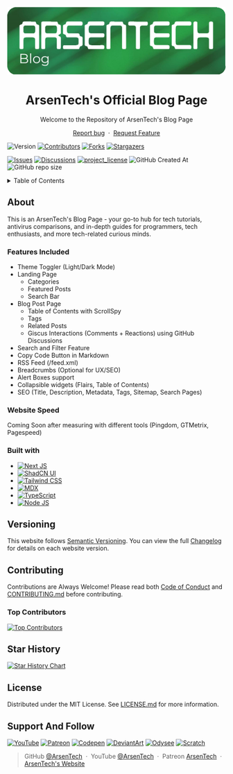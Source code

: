 <p align="center">
    <img src=".github/main-blog.png">
</p>
<h1 align="center">ArsenTech's Official Blog Page</h1>
<p align="center">Welcome to the Repository of ArsenTech's Blog Page</p>
<p align="center">
    <a href="https://github.com/ArsenTech/blog/issues/new?assignees=&labels=&template=bug_report.md&title=">Report bug</a>
    &nbsp;&middot;&nbsp;
    <a href="https://github.com/ArsenTech/blog/issues/new?assignees=&labels=&template=feature_request.md&title=">Request Feature</a>
</p>

![Version][version-shield]
[![Contributors][contributors-shield]][contributors-url]
[![Forks][forks-shield]][forks-url]
[![Stargazers][stars-shield]][stars-url]

[![Issues][issues-shield]][issues-url]
[![Discussions][discussions-shield]][discussions-url]
[![project_license][license-shield]][license-url]
![GitHub Created At][created-at-shield]
![GitHub repo size][repo-size-shield]

<details>
    <summary>Table of Contents</summary>
    <ol>
        <li>
            <a href="#about">About</a>
            <ul>
                <li><a href="#features-included">Features Included</a></li>
                <li><a href="#website-speed">Website Speed</a></li>
                <li><a href="#built-with">Built with</a></li>
            </ul>
        </li>
        <li><a href="#versioning">Versioning</a></li>
        <li>
            <a href="#contributing">Contributing</a>
            <ul>
                <li><a href="#top-contributors">Top Contributors</a></li>
            </ul>
        </li>
        <li><a href="#star-history">Star History</a></li>
        <li><a href="#license">License</a></li>
    </ol>
</details>

## About
This is an ArsenTech's Blog Page - your go-to hub for tech tutorials, antivirus comparisons, and in-depth guides for programmers, tech enthusiasts, and more tech-related curious minds.
### Features Included
- Theme Toggler (Light/Dark Mode)
- Landing Page
    - Categories
    - Featured Posts
    - Search Bar
- Blog Post Page
    - Table of Contents with ScrollSpy
    - Tags
    - Related Posts
    - Giscus Interactions (Comments + Reactions) using GitHub Discussions
- Search and Filter Feature
- Copy Code Button in Markdown
- RSS Feed (/feed.xml)
- Breadcrumbs (Optional for UX/SEO)
- Alert Boxes support
- Collapsible widgets (Flairs, Table of Contents)
- SEO (Title, Description, Metadata, Tags, Sitemap, Search Pages)
### Website Speed
Coming Soon after measuring with different tools (Pingdom, GTMetrix, Pagespeed)
### Built with
- [![Next JS][nextjs-shield]][nextjs-url]
- [![ShadCN UI][shadcn-shield]][shadcn-url]
- [![Tailwind CSS][tailwind-shield]][tailwind-url]
- [![MDX][mdx-shield]][mdx-url]
- [![TypeScript][typescript-shield]][typescript-url]
- [![Node JS][nodejs-shield]][nodejs-url]

## Versioning
This website follows [Semantic Versioning](https://semver.org/). You can view the full [Changelog][changelog-url] for details on each website version.

## Contributing
Contributions are Always Welcome! Please read both [Code of Conduct][code-of-conduct-url] and [CONTRIBUTING.md][contributing-url] before contributing.
### Top Contributors
[![Top Contributors][top-contributors]][contributors-url]

## Star History
[![Star History Chart][star-history-chart]][star-history-url]

## License
Distributed under the MIT License. See [LICENSE.md][license-url] for more information.

## Support And Follow
[![YouTube][yt-shield]][yt-url]
[![Patreon][patreon-shield]][patreon-url]
[![Codepen][codepen-shield]][codepen-url]
[![DeviantArt][deviantart-shield]][deviantart-url]
[![Odysee][odysee-shield]][odysee-url]
[![Scratch][scratch-shield]][scratch-url]

> GitHub [@ArsenTech][github-url] &nbsp;&middot;&nbsp;
> YouTube [@ArsenTech][yt-url] &nbsp;&middot;&nbsp;
> Patreon [ArsenTech][patreon-url] &nbsp;&middot;&nbsp;
> [ArsenTech's Website][website-url]

[star-history-chart]: https://api.star-history.com/svg?repos=ArsenTech/blog&type=Date
[star-history-url]: https://api.star-history.com/svg?repos=ArsenTech/blog&type=Date
[contributors-shield]: https://img.shields.io/github/contributors/ArsenTech/blog.svg?style=for-the-badge&color=%2322b455
[contributors-url]: https://github.com/ArsenTech/blog/graphs/contributors
[top-contributors]: https://contrib.rocks/image?repo=ArsenTech/blog
[forks-shield]: https://img.shields.io/github/forks/ArsenTech/blog.svg?style=for-the-badge&color=%2322b455
[forks-url]: https://github.com/ArsenTech/blog/network/members
[stars-shield]: https://img.shields.io/github/stars/ArsenTech/blog.svg?style=for-the-badge&color=%2322b455
[stars-url]: https://github.com/ArsenTech/blog/stargazers
[issues-shield]: https://img.shields.io/github/issues/ArsenTech/blog.svg?style=for-the-badge
[issues-url]: https://github.com/ArsenTech/blog/issues
[license-shield]: https://img.shields.io/github/license/ArsenTech/blog?color=%2322b455&style=for-the-badge
[license-url]: https://github.com/ArsenTech/blog/blob/main/LICENSE.md
[created-at-shield]: https://img.shields.io/github/created-at/ArsenTech/blog?style=for-the-badge
[repo-size-shield]: https://img.shields.io/github/repo-size/ArsenTech/blog?style=for-the-badge
[code-of-conduct-url]: https://github.com/ArsenTech/blog/blob/main/CODE_OF_CONDUCT.md
[contributing-url]: https://github.com/ArsenTech/blog/blob/main/CONTRIBUTING.md
[changelog-url]: https://github.com/ArsenTech/blog/blob/main/CHANGELOG.md
[website-url]: https://arsentech.github.io
[discussions-shield]: https://img.shields.io/github/discussions/ArsenTech/blog?style=for-the-badge&color=22b455
[discussions-url]: https://github.com/ArsenTech/blog/discussions
[version-shield]: https://img.shields.io/github/package-json/v/ArsenTech/blog?style=for-the-badge

<!-- Languages -->
[nextjs-shield]: https://img.shields.io/badge/next%20js-000000?style=for-the-badge&logo=nextdotjs&logoColor=white
[nextjs-url]: https://nextjs.org/
[shadcn-shield]: https://img.shields.io/badge/shadcn%2Fui-000000?style=for-the-badge&logo=shadcnui&logoColor=white
[shadcn-url]: https://ui.shadcn.com/
[tailwind-shield]: https://img.shields.io/badge/Tailwind_CSS-38B2AC?style=for-the-badge&logo=tailwind-css&logoColor=white
[tailwind-url]: https://tailwindcss.com/
[mdx-shield]: https://img.shields.io/badge/MDX-1B1F24?style=for-the-badge&logo=mdx&logoColor=white
[mdx-url]: https://mdxjs.com/
[typescript-shield]: https://img.shields.io/badge/TypeScript-007ACC?style=for-the-badge&logo=typescript&logoColor=white
[typescript-url]: https://www.typescriptlang.org
[nodejs-shield]: https://img.shields.io/badge/Node%20js-339933?style=for-the-badge&logo=nodedotjs&logoColor=white
[nodejs-url]: https://nodejs.org/en/

<!-- External Links -->
[yt-shield]: https://img.shields.io/badge/ArsenTech%20-222222.svg?&style=for-the-badge&logo=YouTube&logoColor=%23FF0000
[yt-url]:https://www.youtube.com/channel/UCrtH0g6NE8tW5VIEgDySYtg
[patreon-shield]:https://img.shields.io/badge/-ArsenTech-222222?style=for-the-badge&logo=patreon&logoColor=white
[patreon-url]:https://www.patreon.com/ArsenTech
[codepen-shield]: https://img.shields.io/badge/-ArsenTech-222222?style=for-the-badge&logo=codepen&logoColor=white
[codepen-url]: https://codepen.io/ArsenTech
[deviantart-shield]: https://img.shields.io/badge/-Arsen2005-222222?style=for-the-badge&logo=deviantart&logoColor=05cc46
[deviantart-url]: https://www.deviantart.com/arsen2005
[odysee-shield]: https://img.shields.io/badge/-ArsenTech-222222?style=for-the-badge&logo=odysee&logoColor=FA9626
[odysee-url]: https://odysee.com/@ArsenTech
[scratch-shield]: https://img.shields.io/badge/-ArsenTech-222222?style=for-the-badge&logo=scratch&logoColor=orange
[scratch-url]: https://scratch.mit.edu/users/ArsenTech/
[github-url]: https://github.com/ArsenTech
